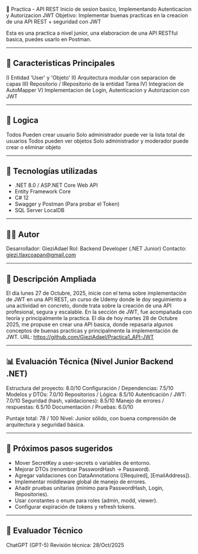 🧩 Practica - API REST Inicio de sesion basico, Implementando Autenticacion y Autorizacion JWT
Objetivo: Implementar buenas practicas en la creacion de una API REST + seguridad con JWT

Esta es una practica a nivel junior, una elaboracion de una API RESTful basica, puedes usarlo en Postman.

------------------------------------------------------------
🚀 Caracteristicas Principales
------------------------------------------------------------
I) Entidad 'User' y 'Objeto'
II) Arquitectura modular con separacion de capas
III) Repositorio / IRepositorio de la entidad Tarea
IV) Integracion de AutoMapper
V) Implementacion de Login, Autenticacion y Autorizacion con JWT

------------------------------------------------------------
🧰 Logica
------------------------------------------------------------
Todos Pueden crear usuario
Solo administrador puede ver la lista total de usuarios
Todos pueden ver objetos
Solo administrador y moderador puede crear o eliminar objeto

------------------------------------------------------------
🧰 Tecnologías utilizadas
------------------------------------------------------------
- .NET 8.0 / ASP.NET Core Web API
- Entity Framework Core
- C# 12
- Swagger y Postman (Para probar el Token)
- SQL Server LocalDB

------------------------------------------------------------
🧑‍💻 Autor
------------------------------------------------------------
Desarrollador: GieziAdael
Rol: Backend Developer (.NET Junior)
Contacto: giezi.tlaxcoapan@gmail.com

------------------------------------------------------------
📘 Descripción Ampliada
------------------------------------------------------------
El día lunes 27 de Octubre, 2025, inicie con el tema sobre implementación de JWT en una API REST, un curso de Udemy donde le doy seguimiento a una actividad en concreto, donde trata sobre la creación de una API profesional, segura y escalable.
En la sección de JWT, fue acompañada con teoría y principalmente la practica. El día de hoy martes 28 de Octubre 2025, me propuse en crear una API basica, donde repasaria algunos conceptos de buenas practicas y principalmente la implementación de JWT.
URL: https://github.com/GieziAdael/Practica1_API-JWT

------------------------------------------------------------
📊 Evaluación Técnica (Nivel Junior Backend .NET)
------------------------------------------------------------
Estructura del proyecto: 8.0/10
Configuración / Dependencias: 7.5/10
Modelos y DTOs: 7.0/10
Repositorios / Lógica: 8.5/10
Autenticación / JWT: 7.0/10
Seguridad (hash, validaciones): 8.5/10
Manejo de errores / respuestas: 6.5/10
Documentación / Pruebas: 6.0/10

Puntaje total: 78 / 100
Nivel: Junior sólido, con buena comprensión de arquitectura y seguridad básica.

------------------------------------------------------------
🧭 Próximos pasos sugeridos
------------------------------------------------------------
- Mover SecretKey a user-secrets o variables de entorno.
- Mejorar DTOs (renombrar PasswordHash -> Password).
- Agregar validaciones con DataAnnotations ([Required], [EmailAddress]).
- Implementar middleware global de manejo de errores.
- Añadir pruebas unitarias (mínimo para PasswordHash, Login, Repositories).
- Usar constantes o enum para roles (admin, modd, viewer).
- Configurar expiración de tokens y refresh tokens.

------------------------------------------------------------
🧾 Evaluador Técnico
------------------------------------------------------------
ChatGPT (GPT-5)
Revisión técnica: 28/Oct/2025
